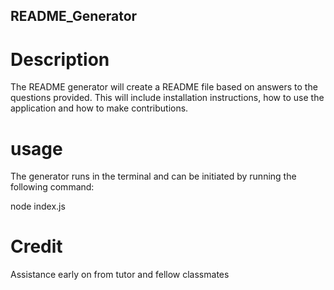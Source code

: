 ## README_Generator

# Description
The README generator will create a README file based on answers to the questions provided. This will include installation instructions, how to use the application and how to make contributions.

# usage
The generator runs in the terminal and can be initiated by running the following command:

node index.js

# Credit
Assistance early on from tutor and fellow classmates
